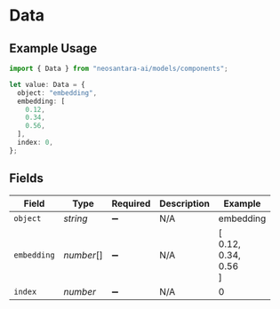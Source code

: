 # Data

## Example Usage

```typescript
import { Data } from "neosantara-ai/models/components";

let value: Data = {
  object: "embedding",
  embedding: [
    0.12,
    0.34,
    0.56,
  ],
  index: 0,
};
```

## Fields

| Field                | Type                 | Required             | Description          | Example              |
| -------------------- | -------------------- | -------------------- | -------------------- | -------------------- |
| `object`             | *string*             | :heavy_minus_sign:   | N/A                  | embedding            |
| `embedding`          | *number*[]           | :heavy_minus_sign:   | N/A                  | [<br/>0.12,<br/>0.34,<br/>0.56<br/>] |
| `index`              | *number*             | :heavy_minus_sign:   | N/A                  | 0                    |